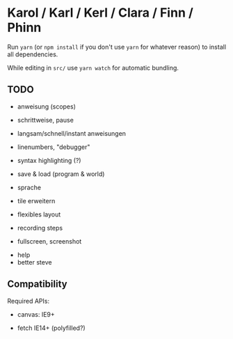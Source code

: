 # Karol / Karl / Kerl / Clara / Finn / Phinn

Run `yarn` (or `npm install` if you don't use `yarn` for whatever reason)
to install all dependencies.

While editing in `src/` use `yarn watch` for automatic bundling.

## TODO

* anweisung (scopes)
* schrittweise, pause
* langsam/schnell/instant anweisungen
* linenumbers, "debugger"
* syntax highlighting (?)

* save & load (program & world)

* sprache

* tile erweitern

* flexibles layout

* recording steps

* fullscreen, screenshot

+ help
+ better steve


## Compatibility

Required APIs:

* canvas: IE9+

* fetch IE14+ (polyfilled?)
